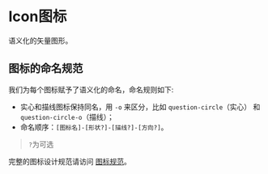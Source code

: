 # Icon图标

语义化的矢量图形。

## 图标的命名规范

我们为每个图标赋予了语义化的命名，命名规则如下:

* 实心和描线图标保持同名，用 ```-o``` 来区分，比如 ```question-circle```（实心） 和 ```question-circle-o```（描线）；
* 命名顺序：```[图标名]-[形状?]-[描线?]-[方向?]```。

> ```?```为可选

完整的图标设计规范请访问 [图标规范](https://github.com/Yingkaixiang)。
